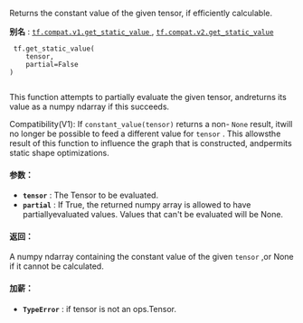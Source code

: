 Returns the constant value of the given tensor, if efficiently calculable.

**别名** : [ `tf.compat.v1.get_static_value` ](/api_docs/python/tf/get_static_value), [ `tf.compat.v2.get_static_value` ](/api_docs/python/tf/get_static_value)

```
 tf.get_static_value(
    tensor,
    partial=False
)
 
```

This function attempts to partially evaluate the given tensor, andreturns its value as a numpy ndarray if this succeeds.

Compatibility(V1): If  `constant_value(tensor)`  returns a non- `None`  result, itwill no longer be possible to feed a different value for  `tensor` . This allowsthe result of this function to influence the graph that is constructed, andpermits static shape optimizations.

#### 参数：
- **`tensor`** : The Tensor to be evaluated.
- **`partial`** : If True, the returned numpy array is allowed to have partiallyevaluated values. Values that can't be evaluated will be None.


#### 返回：
A numpy ndarray containing the constant value of the given  `tensor` ,or None if it cannot be calculated.

#### 加薪：
- **`TypeError`** : if tensor is not an ops.Tensor.
